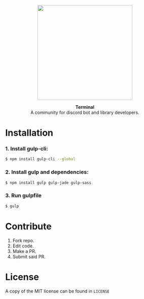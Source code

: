 <div align="center">
<p style="text-align:center;"><img src="http://i.imgur.com/d9xaLI6.png" width="300px"></p>
	<p><b>Terminal</b><br>A community for discord bot and library developers.</p>
</div>

# Installation

### 1. Install gulp-cli:

```sh
$ npm install gulp-cli --global
```

### 2. Install gulp and dependencies:
```sh
$ npm install gulp gulp-jade gulp-sass
```

### 3. Run gulpfile
```sh
$ gulp
```

# Contribute

1. Fork repo.
2. Edit code.
3. Make a PR.
4. Submit said PR.

# License

A copy of the MIT license can be found in `LICENSE`
